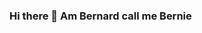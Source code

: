 ### Hi there 👋 Am Bernard call me Bernie

<!--
**FamousBern/FamousBern** is a ✨ _special_ ✨ repository because its `README.md` (this file) appears on your GitHub profile.

Here are some ideas to get you started:

- 🔭 I’m currently working on ...
- 🌱 I’m currently learning ...
- 👯 I’m looking to collaborate on ...
- 🤔 I’m looking for help with ...
- 💬 Ask me about Python | Django | Flask
- 📫 How to reach me: bernardberbell@gmail.com
- 😄 Pronouns: ...
- ⚡ Fun fact: ...
-->
